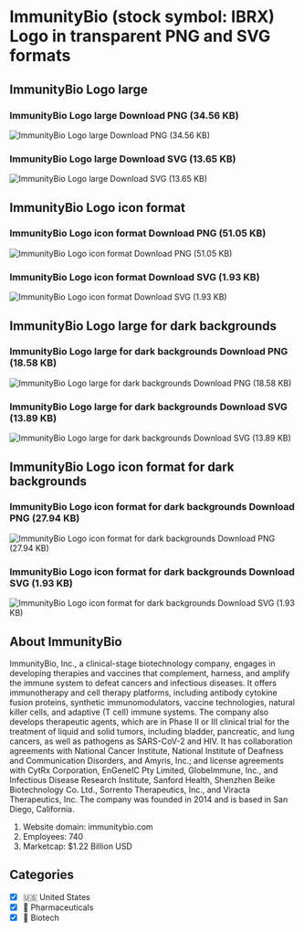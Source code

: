 # ImmunityBio (stock symbol: IBRX) Logo in transparent PNG and SVG formats

## ImmunityBio Logo large

### ImmunityBio Logo large Download PNG (34.56 KB)

![ImmunityBio Logo large Download PNG (34.56 KB)](/img/orig/IBRX_BIG-14d80b4e.png)

### ImmunityBio Logo large Download SVG (13.65 KB)

![ImmunityBio Logo large Download SVG (13.65 KB)](/img/orig/IBRX_BIG-ed01fc28.svg)

## ImmunityBio Logo icon format

### ImmunityBio Logo icon format Download PNG (51.05 KB)

![ImmunityBio Logo icon format Download PNG (51.05 KB)](/img/orig/IBRX-6b6951e0.png)

### ImmunityBio Logo icon format Download SVG (1.93 KB)

![ImmunityBio Logo icon format Download SVG (1.93 KB)](/img/orig/IBRX-4e33402f.svg)

## ImmunityBio Logo large for dark backgrounds

### ImmunityBio Logo large for dark backgrounds Download PNG (18.58 KB)

![ImmunityBio Logo large for dark backgrounds Download PNG (18.58 KB)](/img/orig/IBRX_BIG.D-4289e1a9.png)

### ImmunityBio Logo large for dark backgrounds Download SVG (13.89 KB)

![ImmunityBio Logo large for dark backgrounds Download SVG (13.89 KB)](/img/orig/IBRX_BIG.D-9acef87c.svg)

## ImmunityBio Logo icon format for dark backgrounds

### ImmunityBio Logo icon format for dark backgrounds Download PNG (27.94 KB)

![ImmunityBio Logo icon format for dark backgrounds Download PNG (27.94 KB)](/img/orig/IBRX.D-4923f024.png)

### ImmunityBio Logo icon format for dark backgrounds Download SVG (1.93 KB)

![ImmunityBio Logo icon format for dark backgrounds Download SVG (1.93 KB)](/img/orig/IBRX.D-4481f063.svg)

## About ImmunityBio

ImmunityBio, Inc., a clinical-stage biotechnology company, engages in developing therapies and vaccines that complement, harness, and amplify the immune system to defeat cancers and infectious diseases. It offers immunotherapy and cell therapy platforms, including antibody cytokine fusion proteins, synthetic immunomodulators, vaccine technologies, natural killer cells, and adaptive (T cell) immune systems. The company also develops therapeutic agents, which are in Phase II or III clinical trial for the treatment of liquid and solid tumors, including bladder, pancreatic, and lung cancers, as well as pathogens as SARS-CoV-2 and HIV. It has collaboration agreements with National Cancer Institute, National Institute of Deafness and Communication Disorders, and Amyris, Inc.; and license agreements with CytRx Corporation, EnGeneIC Pty Limited, GlobeImmune, Inc., and Infectious Disease Research Institute, Sanford Health, Shenzhen Beike Biotechnology Co. Ltd., Sorrento Therapeutics, Inc., and Viracta Therapeutics, Inc. The company was founded in 2014 and is based in San Diego, California.

1. Website domain: immunitybio.com
2. Employees: 740
3. Marketcap: $1.22 Billion USD


## Categories
- [x] 🇺🇸 United States
- [x] 💊 Pharmaceuticals
- [x] 🧬 Biotech
